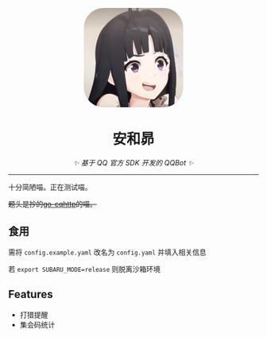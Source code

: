<p align="center">
    <img src="avatar.jpg" width="200" height="200" alt="paper-airplane" style="border-radius: 40px 40px 40px 40px;">
</p>

<div align="center">

# 安和昴

_✨ 基于 QQ 官方 SDK 开发的 QQBot ✨_

</div>

---

十分简陋喵。正在测试喵。

~~题头是抄的[go-cqhttp](https://github.com/Mrs4s/go-cqhttp)的喵。~~

## 食用

需将 `config.example.yaml` 改名为 `config.yaml` 并填入相关信息

若 `export SUBARU_MODE=release` 则脱离沙箱环境

## Features

- 打猎提醒
- 集会码统计
